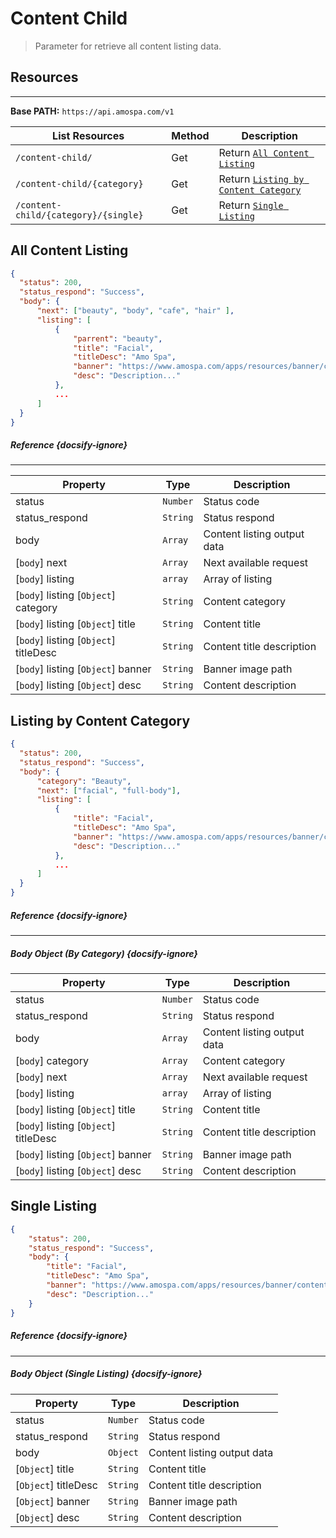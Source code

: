 # Content Child

> Parameter for retrieve all content listing data. 

## Resources

---

**Base PATH:** `https://api.amospa.com/v1`

| List Resources                       | Method | Description                                                                             |
| ------------------------------------ | ------ | --------------------------------------------------------------------------------------- |
| `/content-child/`                    | Get    | Return [`All Content Listing`](/content-listing?id=all-content-listing)                 |
| `/content-child/{category}`          | Get    | Return [`Listing by Content Category`](/content-listing?id=listing-by-content-category) |
| `/content-child/{category}/{single}` | Get    | Return [`Single Listing`](/content-listing?id=single-listing)                           |

## All Content Listing

```json
{
  "status": 200,
  "status_respond": "Success",
  "body": {
      "next": ["beauty", "body", "cafe", "hair" ],
      "listing": [
          {
              "parrent": "beauty",
              "title": "Facial",
              "titleDesc": "Amo Spa",
              "banner": "https://www.amospa.com/apps/resources/banner/content-beauty.jpg",
              "desc": "Description..."
          },
          ...
      ]
  }
}
```

##### Reference {docsify-ignore}

---

| Property                              | Type     | Description                 |
| ------------------------------------- | -------- | --------------------------- |
| status                                | `Number` | Status code                 |
| status_respond                        | `String` | Status respond              |
| body                                  | `Array`  | Content listing output data |
| [`body`] next                         | `Array`  | Next available request      |
| [`body`] listing                      | `array`  | Array of listing            |
| [`body`] listing [`Object`] category  | `String` | Content category            |
| [`body`] listing [`Object`] title     | `String` | Content title               |
| [`body`] listing [`Object`] titleDesc | `String` | Content title description   |
| [`body`] listing [`Object`] banner    | `String` | Banner image path           |
| [`body`] listing [`Object`] desc      | `String` | Content description         |

## Listing by Content Category

```json
{
  "status": 200,
  "status_respond": "Success",
  "body": {
      "category": "Beauty",
      "next": ["facial", "full-body"],
      "listing": [
          {
              "title": "Facial",
              "titleDesc": "Amo Spa",
              "banner": "https://www.amospa.com/apps/resources/banner/content-beauty.jpg",
              "desc": "Description..."
          },
          ...
      ]
  }
}
```

##### Reference {docsify-ignore}

---

##### Body Object (By Category) {docsify-ignore}

| Property                              | Type     | Description                 |
| ------------------------------------- | -------- | --------------------------- |
| status                                | `Number` | Status code                 |
| status_respond                        | `String` | Status respond              |
| body                                  | `Array`  | Content listing output data |
| [`body`] category                     | `Array`  | Content category            |
| [`body`] next                         | `Array`  | Next available request      |
| [`body`] listing                      | `array`  | Array of listing            |
| [`body`] listing [`Object`] title     | `String` | Content title               |
| [`body`] listing [`Object`] titleDesc | `String` | Content title description   |
| [`body`] listing [`Object`] banner    | `String` | Banner image path           |
| [`body`] listing [`Object`] desc      | `String` | Content description         |

## Single Listing

```json
{
	"status": 200,
	"status_respond": "Success",
	"body": {
		"title": "Facial",
		"titleDesc": "Amo Spa",
		"banner": "https://www.amospa.com/apps/resources/banner/content-beauty.jpg",
		"desc": "Description..."
	}
}
```

##### Reference {docsify-ignore}

---

##### Body Object (Single Listing) {docsify-ignore}

| Property             | Type     | Description                 |
| -------------------- | -------- | --------------------------- |
| status               | `Number` | Status code                 |
| status_respond       | `String` | Status respond              |
| body                 | `Object` | Content listing output data |
| [`Object`] title     | `String` | Content title               |
| [`Object`] titleDesc | `String` | Content title description   |
| [`Object`] banner    | `String` | Banner image path           |
| [`Object`] desc      | `String` | Content description         |

<div style="
	margin-bottom:150px;
"></div>
